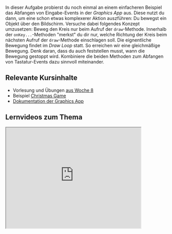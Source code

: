 In dieser Aufgabe probierst du noch einmal an einem einfacheren Beispiel das Abfangen von Eingabe-Events in der _Graphics App_ aus. Diese nutzt du dann, um eine schon etwas komplexerer Aktion auszführen: Du bewegst ein Objekt über den Bildschirm. Versuche dabei folgendes Konzept umzusetzen: Beweg den Kreis nur beim Aufruf der `draw`-Methode. Innerhalb der `onKey...`-Methoden "merkst" du dir nur, welche Richtung der Kreis beim nächsten Aufruf der `draw`-Methode einschlagen soll. Die eignentliche Bewegung findet im _Draw Loop_ statt. So erreichen wir eine gleichmäßige Bewegung. Denk daran, dass du auch feststellen musst, wann die Bewegung gestoppt wird. Kombiniere die beiden Methoden zum Abfangen von Tastatur-Events dazu sinnvoll miteinander.

## Relevante Kursinhalte

- Vorlesung und Übungen [aus Woche 8](https://elearning.uni-regensburg.de/course/view.php?id=52262#sectionid-690336-title)
- Beispiel [Christmas Game](https://elearning.uni-regensburg.de/mod/url/view.php?id=2017192)
- [Dokumentation der Graphics App](https://oop-regensburg.github.io/GraphicsApp-Reborn-Library/html/index.html)

## Lernvideos zum Thema

<iframe width="420" height="315" src="https://www.youtube-nocookie.com/embed/stVyTvZUFHc"></iframe>
